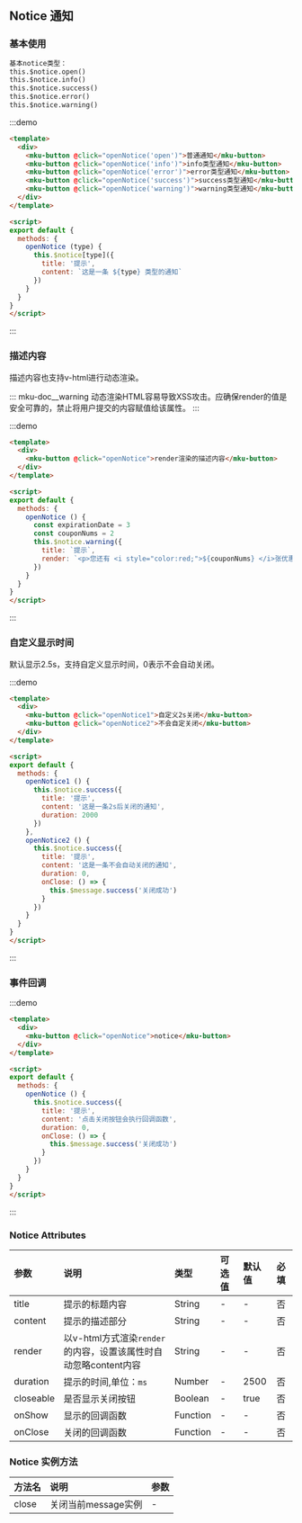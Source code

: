 ## Notice 通知

### 基本使用

```html
基本notice类型：
this.$notice.open()
this.$notice.info()
this.$notice.success()
this.$notice.error()
this.$notice.warning()
```
:::demo
```html
<template>
  <div>
    <mku-button @click="openNotice('open')">普通通知</mku-button>
    <mku-button @click="openNotice('info')">info类型通知</mku-button>
    <mku-button @click="openNotice('error')">error类型通知</mku-button>
    <mku-button @click="openNotice('success')">success类型通知</mku-button>
    <mku-button @click="openNotice('warning')">warning类型通知</mku-button>
  </div>
</template>

<script>
export default {
  methods: {
    openNotice (type) {
      this.$notice[type]({
        title: '提示',
        content: `这是一条 ${type} 类型的通知`
      })
    }
  }
}
</script>
```
:::


### 描述内容

描述内容也支持v-html进行动态渲染。

::: mku-doc__warning
动态渲染HTML容易导致XSS攻击。应确保render的值是安全可靠的，禁止将用户提交的内容赋值给该属性。
:::

:::demo
```html
<template>
  <div>
    <mku-button @click="openNotice">render渲染的描述内容</mku-button>
  </div>
</template>

<script>
export default {
  methods: {
    openNotice () {
      const expirationDate = 3
      const couponNums = 2
      this.$notice.warning({
        title: `提示`,
        render: `<p>您还有 <i style="color:red;">${couponNums} </i>张优惠券将在 <i style="color:red;">${couponNums} </i>天后过期，请及时消费。</p>祝您生活愉快！`
      })
    }
  }
}
</script>
```
:::


### 自定义显示时间

默认显示2.5s，支持自定义显示时间，0表示不会自动关闭。

:::demo
```html
<template>
  <div>
    <mku-button @click="openNotice1">自定义2s关闭</mku-button>
    <mku-button @click="openNotice2">不会自定关闭</mku-button>
  </div>
</template>

<script>
export default {
  methods: {
    openNotice1 () {
      this.$notice.success({
        title: '提示',
        content: '这是一条2s后关闭的通知',
        duration: 2000
      })
    },
    openNotice2 () {
      this.$notice.success({
        title: '提示',
        content: '这是一条不会自动关闭的通知',
        duration: 0,
        onClose: () => {
          this.$message.success('关闭成功')
        }
      })
    }
  }
}
</script>
```
:::

### 事件回调

:::demo
```html
<template>
  <div>
    <mku-button @click="openNotice">notice</mku-button>
  </div>
</template>

<script>
export default {
  methods: {
    openNotice () {
      this.$notice.success({
        title: '提示',
        content: '点击关闭按钮会执行回调函数',
        duration: 0,
        onClose: () => {
          this.$message.success('关闭成功')
        }
      })
    }
  }
}
</script>
```
:::

### Notice Attributes

| 参数      | 说明                                                          | 类型     | 可选值 | 默认值 | 必填 |
| :-------- | :------------------------------------------------------------ | :------- | :----- | :----- | :--- |
| title   | 提示的标题内容                                                | String   | -      | -      | 否   |
| content   | 提示的描述部分                                                | String   | -      | -      | 否   |
| render    | 以v-html方式渲染`render`的内容，设置该属性时自动忽略content内容 | String   | -      | -      | 否   |
| duration  | 提示的时间,单位：`ms`                                                    | Number   | -      | 2500   | 否   |
| closeable | 是否显示关闭按钮                                              | Boolean  | -      | true  | 否   |
| onShow    | 显示的回调函数                                                | Function | -      | -      | 否   |
| onClose   | 关闭的回调函数                                                | Function | -      | -      | 否   |

### Notice 实例方法
| 方法名 | 说明                | 参数 |
| :----- | :------------------ | :--- |
| close  | 关闭当前message实例 | -    |


